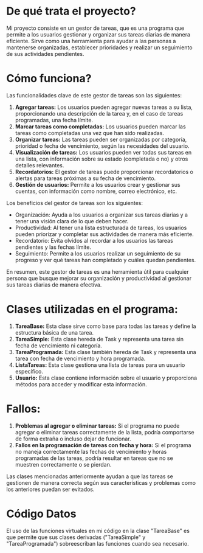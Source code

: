 # De qué trata el proyecto?
Mi proyecto consiste en un gestor de tareas, que es una programa que permite a los usuarios gestionar y organizar sus tareas diarias de manera eficiente. 
Sirve como una herramienta para ayudar a las personas a mantenerse organizadas, establecer prioridades y realizar un seguimiento de sus actividades pendientes. 

# Cómo funciona? 
Las funcionalidades clave de este gestor de tareas son las siguientes:
1.  **Agregar tareas:** Los usuarios pueden agregar nuevas tareas a su lista, proporcionando una descripción de la tarea y, en el caso de tareas programadas, una fecha límite. 
2. **Marcar tareas como completadas:** Los usuarios pueden marcar las tareas como completadas una vez que han sido realizadas.
3. **Organizar tareas:** Las tareas pueden ser organizadas por categoría, prioridad o fecha de vencimiento, según las necesidades del usuario. 
4. **Visualización de tareas:** Los usuarios pueden ver todas sus tareas en una lista, con información sobre su estado (completada o no) y otros detalles relevantes. 
5. **Recordatorios:** El gestor de tareas puede proporcionar recordatorios o alertas para tareas próximas a su fecha de vencimiento. 
6. **Gestión de usuarios:** Permite a los usuarios crear y gestionar sus cuentas, con información como nombre, correo electrónico, etc. 

Los beneficios del gestor de tareas son los siguientes:
- Organización: Ayuda a los usuarios a organizar sus tareas diarias y a tener una visión clara de lo que deben hacer. 
- Productividad: Al tener una lista estructurada de tareas, los usuarios pueden priorizar y completar sus actividades de manera más eficiente.
- Recordatorio: Evita olvidos al recordar a los usuarios las tareas pendientes y las fechas límite. 
- Seguimiento: Permite a los usuarios realizar un seguimiento de su progreso y ver qué tareas han completado y cuáles quedan pendientes. 

En resumen, este gestor de tareas es una herramienta útil para cualquier persona que busque mejorar su organización y productividad al gestionar sus tareas diarias de manera efectiva.

# Clases utilizadas en el programa:
1.  **TareaBase:** Esta clase sirve como base para todas las tareas y define la estructura básica de una tarea.
2.  **TareaSimple:** Esta clase hereda de Task y representa una tarea sin fecha de vencimiento ni categoría.
3.  **TareaProgramada:** Esta clase también hereda de Task y representa una tarea con fecha de vencimiento y hora programada.
4.  **ListaTareas:** Esta clase gestiona una lista de tareas para un usuario específico.
5.  **Usuario:** Esta clase contiene información sobre el usuario y proporciona métodos para acceder y modificar esta información.

# Fallos:
1.  **Problemas al agregar o eliminar tareas:** Si el programa no puede agregar o eliminar tareas correctamente de la lista, podría comportarse de forma extraña o incluso dejar de funcionar.
2. **Fallos en la programación de tareas con fecha y hora:** Si el programa no maneja correctamente las fechas de vencimiento y horas programadas de las tareas, podría resultar en tareas que no se muestren correctamente o se pierdan.

Las clases mencionadas anteriormente ayudan a que las tareas se gestionen de manera correcta según sus características y problemas como los anteriores puedan ser evitados.

# Código Datos
El uso de las funciones virtuales en mi código en la clase "TareaBase" es que permite que sus clases derivadas ("TareaSimple" y "TareaProgramada") sobreescriban las funciones cuando sea necesario.


